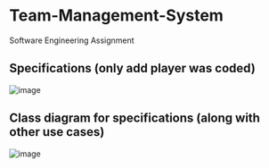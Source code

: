 # Team-Management-System
Software Engineering Assignment

## Specifications (only add player was coded)
![image](https://user-images.githubusercontent.com/85257187/221427461-09887c66-f05a-4d9e-bf87-d6c4c3440715.png)

## Class diagram for specifications (along with other use cases)
![image](https://user-images.githubusercontent.com/85257187/221427550-336c6617-d0d2-4767-bbed-218e3c4315c4.png)
